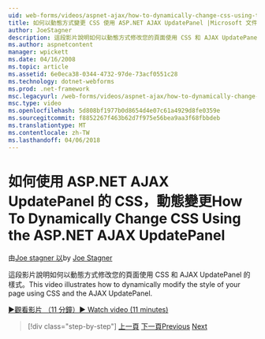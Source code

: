 ```yaml
---
uid: web-forms/videos/aspnet-ajax/how-to-dynamically-change-css-using-the-aspnet-ajax-updatepanel
title: 如何以動態方式變更 CSS 使用 ASP.NET AJAX UpdatePanel |Microsoft 文件
author: JoeStagner
description: 這段影片說明如何以動態方式修改您的頁面使用 CSS 和 AJAX UpdatePanel 的樣式。
ms.author: aspnetcontent
manager: wpickett
ms.date: 04/16/2008
ms.topic: article
ms.assetid: 6e0eca38-0344-4732-97de-73acf0551c28
ms.technology: dotnet-webforms
ms.prod: .net-framework
msc.legacyurl: /web-forms/videos/aspnet-ajax/how-to-dynamically-change-css-using-the-aspnet-ajax-updatepanel
msc.type: video
ms.openlocfilehash: 5d808bf1977b0d8654d4e07c61a4929d8fe0359e
ms.sourcegitcommit: f8852267f463b62d7f975e56bea9aa3f68fbbdeb
ms.translationtype: MT
ms.contentlocale: zh-TW
ms.lasthandoff: 04/06/2018
---
```

<a name="how-to-dynamically-change-css-using-the-aspnet-ajax-updatepanel"></a><span data-ttu-id="0439a-103">如何使用 ASP.NET AJAX UpdatePanel 的 CSS，動態變更</span><span class="sxs-lookup"><span data-stu-id="0439a-103">How To Dynamically Change CSS Using the ASP.NET AJAX UpdatePanel</span></span>
====================
<span data-ttu-id="0439a-104">由[Joe stagner 以](https://github.com/JoeStagner)</span><span class="sxs-lookup"><span data-stu-id="0439a-104">by [Joe Stagner](https://github.com/JoeStagner)</span></span>

<span data-ttu-id="0439a-105">這段影片說明如何以動態方式修改您的頁面使用 CSS 和 AJAX UpdatePanel 的樣式。</span><span class="sxs-lookup"><span data-stu-id="0439a-105">This video illustrates how to dynamically modify the style of your page using CSS and the AJAX UpdatePanel.</span></span>

[<span data-ttu-id="0439a-106">&#9654;觀看影片 （11 分鐘）</span><span class="sxs-lookup"><span data-stu-id="0439a-106">&#9654; Watch video (11 minutes)</span></span>](https://channel9.msdn.com/Blogs/ASP-NET-Site-Videos/how-to-dynamically-change-css-using-the-aspnet-ajax-updatepanel)

> [!div class="step-by-step"]
> <span data-ttu-id="0439a-107">[上一頁](basic-aspnet-authentication-in-an-ajax-enabled-application.md)
> [下一頁](how-to-dynamically-add-controls-to-a-web-page.md)</span><span class="sxs-lookup"><span data-stu-id="0439a-107">[Previous](basic-aspnet-authentication-in-an-ajax-enabled-application.md)
[Next](how-to-dynamically-add-controls-to-a-web-page.md)</span></span>
